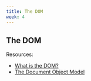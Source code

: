 ```yaml
---
title: The DOM
week: 4
---
```


## The DOM

Resources:
* [What is the DOM?](https://css-tricks.com/dom/)
* [The Document Object Model](http://eloquentjavascript.net/13_dom.html)
